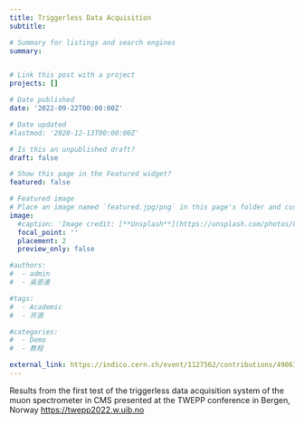 ```yaml
---
title: Triggerless Data Acquisition
subtitle: 

# Summary for listings and search engines
summary: 


# Link this post with a project
projects: []

# Date published
date: '2022-09-22T00:00:00Z'

# Date updated
#lastmod: '2020-12-13T00:00:00Z'

# Is this an unpublished draft?
draft: false

# Show this page in the Featured widget?
featured: false

# Featured image
# Place an image named `featured.jpg/png` in this page's folder and customize its options here.
image:
  #caption: 'Image credit: [**Unsplash**](https://unsplash.com/photos/CpkOjOcXdUY)'
  focal_point: ''
  placement: 2
  preview_only: false

#authors:
#  - admin
#  - 吳恩達

#tags:
#  - Academic
#  - 开源

#categories:
#  - Demo
#  - 教程

external_link: https://indico.cern.ch/event/1127562/contributions/4906111/
---
```


Results from the first test of the triggerless data acquisition system of the muon spectrometer in CMS presented at the TWEPP conference in Bergen, Norway https://twepp2022.w.uib.no